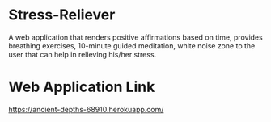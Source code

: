 # Stress-Reliever
 A web application that renders positive affirmations based on time, provides breathing exercises, 10-minute guided meditation, white noise zone to the user that can help in relieving his/her stress.
 # Web Application Link
 https://ancient-depths-68910.herokuapp.com/
